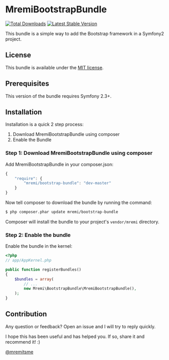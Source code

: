 MremiBootstrapBundle
====================

[![Total Downloads](https://poser.pugx.org/mremi/bootstrap-bundle/downloads.png)](https://packagist.org/packages/mremi/bootstrap-bundle)
[![Latest Stable Version](https://poser.pugx.org/mremi/bootstrap-bundle/v/stable.png)](https://packagist.org/packages/mremi/bootstrap-bundle)

This bundle is a simple way to add the Bootstrap framework in a Symfony2
project.

## License

This bundle is available under the [MIT license](Resources/meta/LICENSE).

## Prerequisites

This version of the bundle requires Symfony 2.3+.

## Installation

Installation is a quick 2 step process:

1. Download MremiBootstrapBundle using composer
2. Enable the Bundle

### Step 1: Download MremiBootstrapBundle using composer

Add MremiBootstrapBundle in your composer.json:

```js
{
    "require": {
        "mremi/bootstrap-bundle": "dev-master"
    }
}
```

Now tell composer to download the bundle by running the command:

``` bash
$ php composer.phar update mremi/bootstrap-bundle
```

Composer will install the bundle to your project's `vendor/mremi` directory.

### Step 2: Enable the bundle

Enable the bundle in the kernel:

``` php
<?php
// app/AppKernel.php

public function registerBundles()
{
    $bundles = array(
        // ...
        new Mremi\BootstrapBundle\MremiBootstrapBundle(),
    );
}
```

## Contribution

Any question or feedback? Open an issue and I will try to reply quickly.

I hope this has been useful and has helped you. If so, share it and recommend
it! :)

[@mremitsme](https://twitter.com/mremitsme)
